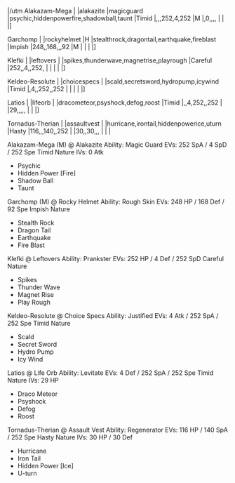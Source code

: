 |/utm 
Alakazam-Mega
|
|alakazite
|magicguard
|psychic,hiddenpowerfire,shadowball,taunt
|Timid
|,,,252,4,252
|M
|,0,,,,
|
|
|]

Garchomp
|
|rockyhelmet
|H
|stealthrock,dragontail,earthquake,fireblast
|Impish
|248,,168,,,92
|M
|
|
|
|]

Klefki
|
|leftovers
|
|spikes,thunderwave,magnetrise,playrough
|Careful
|252,,4,,252,
|
|
|
|
|]

Keldeo-Resolute
|
|choicespecs
|
|scald,secretsword,hydropump,icywind
|Timid
|,4,,252,,252
|
|
|
|
|]

Latios
|
|lifeorb
|
|dracometeor,psyshock,defog,roost
|Timid
|,,4,252,,252
|
|29,,,,,
|
|
|]

Tornadus-Therian
|
|assaultvest
|
|hurricane,irontail,hiddenpowerice,uturn
|Hasty
|116,,,140,,252
|
|30,,30,,,
|
|
|

Alakazam-Mega (M) @ Alakazite
Ability: Magic Guard
EVs: 252 SpA / 4 SpD / 252 Spe
Timid Nature
IVs: 0 Atk
- Psychic
- Hidden Power [Fire]
- Shadow Ball
- Taunt

Garchomp (M) @ Rocky Helmet
Ability: Rough Skin
EVs: 248 HP / 168 Def / 92 Spe
Impish Nature
- Stealth Rock
- Dragon Tail
- Earthquake
- Fire Blast

Klefki @ Leftovers
Ability: Prankster
EVs: 252 HP / 4 Def / 252 SpD
Careful Nature
- Spikes
- Thunder Wave
- Magnet Rise
- Play Rough

Keldeo-Resolute @ Choice Specs
Ability: Justified
EVs: 4 Atk / 252 SpA / 252 Spe
Timid Nature
- Scald
- Secret Sword
- Hydro Pump
- Icy Wind

Latios @ Life Orb
Ability: Levitate
EVs: 4 Def / 252 SpA / 252 Spe
Timid Nature
IVs: 29 HP
- Draco Meteor
- Psyshock
- Defog
- Roost

Tornadus-Therian @ Assault Vest
Ability: Regenerator
EVs: 116 HP / 140 SpA / 252 Spe
Hasty Nature
IVs: 30 HP / 30 Def
- Hurricane
- Iron Tail
- Hidden Power [Ice]
- U-turn